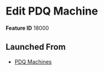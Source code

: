 # Edit PDQ Machine

**Feature ID** 18000

## Launched From

- [PDQ Machines](PDQ%20Machines.md)











































































